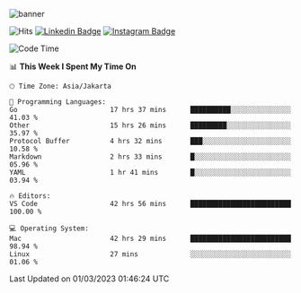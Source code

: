 ![banner](https://readme-typing-svg.herokuapp.com/?lines=Hello,+There!+👋;This+is+ryanbekhen....;Nice+to+meet+you!&center=false)

![Hits](https://hits.seeyoufarm.com/api/count/incr/badge.svg?url=https%3A%2F%2Fgithub.com%2Fryanbekhen%2Fhit-counter&count_bg=%2379C83D&title_bg=%23555555&icon=github.svg&icon_color=%23E7E7E7&title=Provile+views&edge_flat=true)
[![Linkedin Badge](https://img.shields.io/badge/-LinkedIn-0e76a8?style=flat-square&logo=Linkedin&logoColor=white)](https://linkedin.com/in/ryanbekhen)
[![Instagram Badge](https://img.shields.io/badge/-Instagram-e4405f?style=flat-square&logo=Instagram&logoColor=white)](https://instagram.com/ryanbekhen.dev/)

<!--START_SECTION:waka-->
![Code Time](http://img.shields.io/badge/Code%20Time-116%20hrs%2036%20mins-blue)

📊 **This Week I Spent My Time On** 

```text
🕑︎ Time Zone: Asia/Jakarta

💬 Programming Languages: 
Go                       17 hrs 37 mins      ██████████░░░░░░░░░░░░░░░   41.03 % 
Other                    15 hrs 26 mins      █████████░░░░░░░░░░░░░░░░   35.97 % 
Protocol Buffer          4 hrs 32 mins       ███░░░░░░░░░░░░░░░░░░░░░░   10.58 % 
Markdown                 2 hrs 33 mins       █░░░░░░░░░░░░░░░░░░░░░░░░   05.96 % 
YAML                     1 hr 41 mins        █░░░░░░░░░░░░░░░░░░░░░░░░   03.94 % 

🔥 Editors: 
VS Code                  42 hrs 56 mins      █████████████████████████   100.00 % 

💻 Operating System: 
Mac                      42 hrs 29 mins      █████████████████████████   98.94 % 
Linux                    27 mins             ░░░░░░░░░░░░░░░░░░░░░░░░░   01.06 % 
```


 Last Updated on 01/03/2023 01:46:24 UTC
<!--END_SECTION:waka-->
